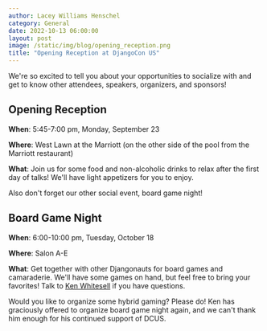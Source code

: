 ```yaml
---
author: Lacey Williams Henschel
category: General
date: 2022-10-13 06:00:00
layout: post
image: /static/img/blog/opening_reception.png
title: "Opening Reception at DjangoCon US"
---
```


We're so excited to tell you about your opportunities to socialize with and get to know other attendees, speakers, organizers, and sponsors!

## Opening Reception

**When**: 5:45-7:00 pm, Monday, September 23

**Where**: West Lawn at the Marriott (on the other side of the pool from the Marriott restaurant)

**What**: Join us for some food and non-alcoholic drinks to relax after the first day of talks! We'll have light appetizers for you to enjoy.

Also don't forget our other social event, board game night!

## Board Game Night

**When**: 6:00-10:00 pm, Tuesday, October 18

**Where**: Salon A-E

**What**: Get together with other Djangonauts for board games and camaraderie. We'll have some games on hand, but feel free to bring your favorites! Talk to [Ken Whitesell](https://twitter.com/KenWhitesell) if you have questions.

Would you like to organize some hybrid gaming? Please do! Ken has graciously offered to organize board game night again, and we can't thank him enough for his continued support of DCUS.
